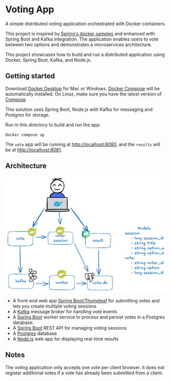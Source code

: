 # Voting App

A simple distributed voting application orchestrated with Docker containers.

This project is inspired by [Spring's docker samples](https://github.com/dockersamples/example-voting-app) and enhanced with Spring Boot and Kafka integration. The application enables users to vote between two options and demonstrates a microservices architecture.

This project showcases how to build and run a distributed application using Docker, Spring Boot, Kafka, and Node.js.

## Getting started

Download [Docker Desktop](https://www.docker.com/products/docker-desktop) for Mac or Windows. [Docker Compose](https://docs.docker.com/compose) will be automatically installed. On Linux, make sure you have the latest version of [Compose](https://docs.docker.com/compose/install/).

This solution uses Spring Boot, Node.js with Kafka for messaging and Postgres for storage.

Run in this directory to build and run the app:

```shell
docker compose up
```

The `vote` app will be running at [http://localhost:8080](http://localhost:8080), and the `results` will be at [http://localhost:8081](http://localhost:8081).

## Architecture

![Architecture diagram](architecture.excalidraw.png)

* A front-end web app [Spring Boot/Thymeleaf](/vote) for submitting votes and lets you create multiple voting sessions
* A [Kafka](https://hub.docker.com/_/redis/) message broker for handling vote events
* A [Spring Boot](/worker/) worker service to process and persist votes in a Postgres database.
* A [Spring Boot](/vote-session) REST API for managing voting sessions
* A [Postgres](https://hub.docker.com/_/postgres/) database 
* A [Node.js](/result) web app for displaying real-time results

## Notes

The voting application only accepts one vote per client browser. It does not register additional votes if a vote has already been submitted from a client.
